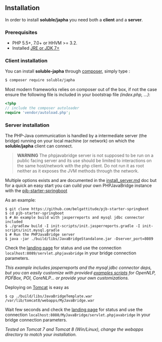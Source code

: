 ## Installation

In order to install **soluble/japha** you need both a **client** and a **server**.

### Prerequisites

- PHP 5.5+, 7.0+ or HHVM >= 3.2.
- Installed [JRE or JDK 7+](./server/install_java.md)

### Client installation

You can install **soluble-japha** through [composer](http://getcomposer.org/), 
simply type : 

```bash
$ composer require soluble/japha
```

Most modern frameworks relies on composer out of the box, if not the case ensure the following file is included in your bootstrap file *(index.php, ...)*:

```php
<?php
// include the composer autoloader
require 'vendor/autoload.php';
```

### Server installation

The PHP-Java communication is handled by a intermediate server (the bridge) running 
on your local machine (or network) on which the **soluble/japha** client can connect. 

> **WARNING** The phpjavabridge server is not supposed to be run on a public facing server
> and its use should be limited to interactions on the same host/network with the php client.
> Do not run it as root neither as it exposes the JVM methods through the network. 

Multiple options exists and are documented in the [install_server.md](./install_server.md) doc but
for a quick an easy start you can cuild your own PHPJavaBridge instance with the [pjb-starter-springboot](https://github.com/belgattitude/pjb-starter-springboot)

As an example:
    
```console
$ git clone https://github.com/belgattitude/pjb-starter-springboot
$ cd pjb-starter-springboot
$ # An example build with jasperreports and mysql jdbc connector included
$ ./gradlew build -I init-scripts/init.jasperreports.gradle -I init-scripts/init.mysql.gradle
$ # Run the PHPJavaBridge server
$ java -jar ./build/libs/JavaBridgeStandalone.jar -Dserver_port=8089   
``` 
Check the [landing page](http://localhost:8089) for status and use the connection `localhost:8089/servlet.phpjavabridge` in your bridge connection parameters.

*This example includes jasperreports and the mysql jdbc connector deps, but you can easily
customize with provided [examples scripts](https://github.com/belgattitude/pjb-starter-springboot/blob/master/init-scripts/README.md) for OpenNLP, PDFBox, POI, CoreNLP... or provide your
own customizations.* 

Deploying on [Tomcat]((./server/install_tomcat.md)) is easy as 

```
$ cp ./build/libs/JavaBridgeTemplate.war /var/lib/tomcat8/webapps/MyJavaBridge.war      
```  
Wait few seconds and check the [landing page](http://localhost:8080/MyJavaBridge) for status and use the connection `localhost:8080/MyJavaBridge/servlet.phpjavabridge` in your bridge connection parameters.    

*Tested on Tomcat 7 and Tomcat 8 (Win/Linux), change the webapps directory to match your installation.*
    
